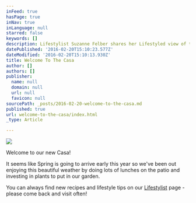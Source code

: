 ```yaml
---
inFeed: true
hasPage: true
inNav: true
inLanguage: null
starred: false
keywords: []
description: Lifestylist Suzanne Felber shares her Lifestyled view of the world.
datePublished: '2016-02-20T15:10:23.577Z'
dateModified: '2016-02-20T15:10:13.930Z'
title: Welcome To The Casa
author: []
authors: []
publisher:
  name: null
  domain: null
  url: null
  favicon: null
sourcePath: _posts/2016-02-20-welcome-to-the-casa.md
published: true
url: welcome-to-the-casa/index.html
_type: Article

---
```

![](https://the-grid-user-content.s3-us-west-2.amazonaws.com/396a8f20-bd5f-46ce-9386-fd043abea2f4.jpg)

Welcome to our new Casa! 

It seems like Spring is going to arrive early this year so we've been out enjoying this beautiful weather by doing lots of lunches on the patio and investing in plants to put in our garden. 

You can always find new recipes and lifestyle tips on our [Lifestylist][0] page - please come back and visit often!

[0]: http://www.lifestylist.com/